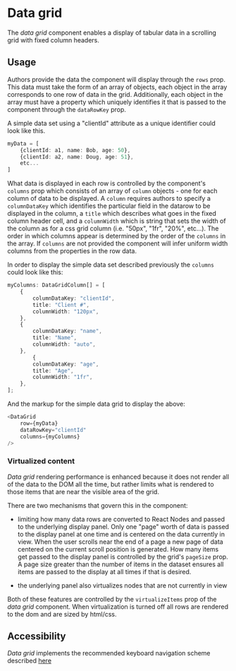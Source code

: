 # Data grid
The *data grid* component enables a display of tabular data in a scrolling grid with fixed column headers. 

## Usage

Authors provide the data the component will display through the `rows` prop.  This data must take the form of an array of objects, each object in the array corresponds to one row of data in the grid.  Additionally, each object in the array must have a property which uniquely identifies it that is passed to the component through the `dataRowKey` prop. 

A simple data set using a "clientId" attribute as a unique identifier  could look like this.

```ts
myData = [
    {clientId: a1, name: Bob, age: 50},
    {clientId: a2, name: Doug, age: 51},
    etc...
]
```

What data is displayed in each row is controlled by the component's  `columns` prop which consists of an array of `column` objects - one for each column of data to be displayed.  A `column` requires authors to specify a `columnDataKey` which identifies the particular field in the datarow to be displayed in the column, a `title` which describes what goes in the fixed column header cell, and a `columnWidth` which is string that sets the width of the column as for a css grid column (i.e. "50px", "1fr", "20%", etc...). The order in which columns appear is determined by the order of the `columns` in the array.  If `columns` are not provided the component will infer uniform width columns from the properties in the row data.

In order to display the simple data set described previously the `columns` could look like this:

```ts
myColumns: DataGridColumn[] = [
    {
        columnDataKey: "clientId",
        title: "Client #",
        columnWidth: "120px",
    },
    {
        columnDataKey: "name",
        title: "Name",
        columnWidth: "auto",
    },
        {
        columnDataKey: "age",
        title: "Age",
        columnWidth: "1fr",
    },
];
```

And the markup for the simple data grid to display the above:

```ts
<DataGrid
    row={myData}
    dataRowKey="clientId"
    columns={myColumns}
/>
```

### Virtualized content

*Data grid* rendering performance is enhanced because it does not render all of the data to the DOM all the time, but rather limits what is rendered to those items that are near the visible area of the grid. 

There are two mechanisms that govern this in the component:

- limiting how many data rows are converted to React Nodes and passed to the underlying display panel.  Only one "page" worth of data is passed to the display panel at one time and is centered on the data currently in view.  When the user scrolls near the end of a page a new page of data centered on the current scroll position is generated.  How many items get passed to the display panel is controlled by the grid's `pageSize` prop.  A page size greater than the number of items in the dataset ensures all items are passed to the display at all times if that is desired.

- the underlying panel also virtualizes nodes that are not currently in view

Both of these features are controlled by the `virtualizeItems` prop of the *data grid* component.  When virtualization is turned off all rows are rendered to the dom and are sized by html/css.

## Accessibility
*Data grid* implements the recommended keyboard navigation scheme described [here](https://www.w3.org/TR/wai-aria-practices/#grid)